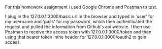 For this homework assignment I used Google Chrome and Postman to test.

I plug in the 127.0.0.1:3000/basic url in the browser and typed in 'user' for my username and 'pass' for my password,
which then authenticated the request and pulled the information from Github's api website. I then use Postman to receive
the access token with 127.0.0.1:3000/token and then using that bearer token inthe header for 127.0.0.1:3000/oauth2 to gain
access. 
